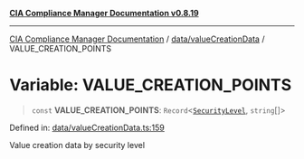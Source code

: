 [**CIA Compliance Manager Documentation v0.8.19**](../../../README.md)

***

[CIA Compliance Manager Documentation](../../../modules.md) / [data/valueCreationData](../README.md) / VALUE\_CREATION\_POINTS

# Variable: VALUE\_CREATION\_POINTS

> `const` **VALUE\_CREATION\_POINTS**: `Record`\<[`SecurityLevel`](../../../types/cia/type-aliases/SecurityLevel.md), `string`[]\>

Defined in: [data/valueCreationData.ts:159](https://github.com/Hack23/cia-compliance-manager/blob/8a17389ebf0d2a027875b835eec814811b99abcc/src/data/valueCreationData.ts#L159)

Value creation data by security level
